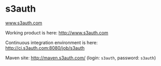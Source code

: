 s3auth
======

www.s3auth.com

Working product is here: http://www.s3auth.com

Continuous integration environment is here: http://ci.s3auth.com:8080/job/s3auth

Maven site: http://maven.s3auth.com/ (login: `s3auth`, password: `s3auth`)
